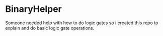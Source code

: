 # BinaryHelper

Someone needed help with how to do logic gates so i created this repo to explain and do basic logic gate operations.
